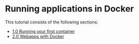 # Running applications in Docker

This tutorial consists of the following sections:

* [1.0 Running your first container](chapters/alpine.md)
* [2.0 Webapps with Docker](chapters/webapps.md)
